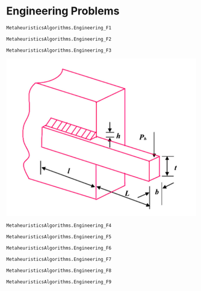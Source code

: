 # Engineering Problems

```@docs 
MetaheuristicsAlgorithms.Engineering_F1
```

<!-- ![Welded Beam](assets/Tension.PNG) -->
```@docs 
MetaheuristicsAlgorithms.Engineering_F2
```
<!-- ![Welded Beam](../Pressure.PNG) --> 
```@docs 
MetaheuristicsAlgorithms.Engineering_F3
```

![Welded Beam](docs/src/assets/Welded.PNG)


```@docs 
MetaheuristicsAlgorithms.Engineering_F4
```
<!-- ![Welded Beam](assets/Speed.PNG) -->
```@docs 
MetaheuristicsAlgorithms.Engineering_F5
```
<!-- ![Welded Beam](assets/Gear.PNG) -->
```@docs 
MetaheuristicsAlgorithms.Engineering_F6
```
<!-- ![Welded Beam](assets/Three.PNG) -->

```@docs 
MetaheuristicsAlgorithms.Engineering_F7
```


```@docs 
MetaheuristicsAlgorithms.Engineering_F8
```
<!-- ![Welded Beam](assets/Cantilever.PNG) -->
```@docs 
MetaheuristicsAlgorithms.Engineering_F9
```
<!-- ![Welded Beam](assets/I_beam.jpg) -->